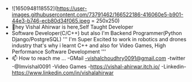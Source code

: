 - ![1650948118552](https://user-images.githubusercontent.com/73791462/166522186-416060e5-b901-44e3-b746-ecb80d34f065.jpeg = 250x250)
- 👋hey Vishal Ahirwar is here,Self Taught Developer
-  Software Developer(C/C++) but also I'm Backend Programmer(Python Django/PostgreSQL)
  '''
  I'm Super Excited to work in
  robotics and drones industry that's why 
  i learnt C++ and also for Video Games,
  High Performance Software Development
  '''
- 📫 How to reach me ...
 -GMail -vishalchoudhry0091@gmail.com
 -twitter -@Imvishal0091
 -Video Games -https://vishal-ahirwar.itch.io/
 -Linkedin-https://www.linkedin.com/in/vishalahirwar

<!---
IVishalAhirwar/IVishalAhirwar is a ✨ special ✨ repository because its `README.md` (this file) appears on your GitHub profile.
You can click the Preview link to take a look at your changes.
--->
